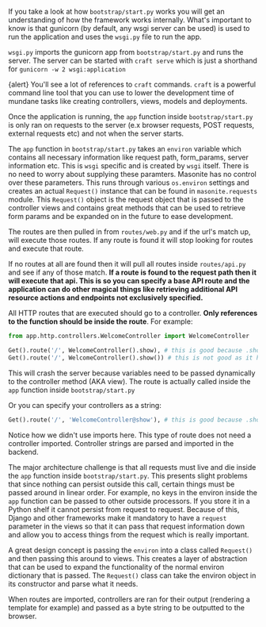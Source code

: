 If you take a look at how `bootstrap/start.py` works you will get an understanding of how the framework works internally. What's important to know is that gunicorn (by default, any wsgi server can be used) is used to run the application and uses the `wsgi.py` file to run the app.

`wsgi.py` imports the gunicorn app from `bootstrap/start.py` and runs the server. The server can be started with `craft serve` which is just a shorthand for `gunicorn -w 2 wsgi:application`

{alert} You'll see a lot of references to `craft` commands. `craft` is a powerful command line tool that you can use to lower the development time of mundane tasks like creating controllers, views, models and deployments.

Once the application is running, the `app` function inside `bootstrap/start.py` is only ran on requests to the server (e.x browser requests, POST requests, external requests etc) and not when the server starts.

The `app` function in `bootstrap/start.py` takes an `environ` variable which contains all necessary information like request path, form_params, server information etc. This is `wsgi` specific and is created by `wsgi` itself. There is no need to worry about supplying these paramters. Masonite has no control over these parameters. This runs through various `os.environ` settings and creates an actual `Request()` instance that can be found in `masonite.requests` module. This `Request()` object is the request object that is passed to the controller views and contains great methods that can be used to retrieve form params and be expanded on in the future to ease development.

The routes are then pulled in from `routes/web.py` and if the url's match up, will execute those routes. If any route is found it will stop looking for routes and execute that route. 

If no routes at all are found then it will pull all routes inside `routes/api.py` and see if any of those match. **If a route is found to the request path then it will execute that api. This is so you can specify a base API route and the application can do other magical things like retrieving additional API resource actions and endpoints not exclusively specified.**

All HTTP routes that are executed should go to a controller. **Only references to the function should be inside the route**. For example:

```python
from app.http.controllers.WelcomeController import WelcomeController

Get().route('/', WelcomeController().show), # this is good because .show is a reference to the controller method and not called.
Get().route('/', WelcomeController().show()) # this is not good as it has called the route and will actually crash the server
```

This will crash the server because variables need to be passed dynamically to the controller method (AKA view). The route is actually called inside the `app` function inside `bootstrap/start.py`

Or you can specify your controllers as a string:

```python
Get().route('/', 'WelcomeController@show'), # this is good because .show is a reference to the controller 
```

Notice how we didn't use imports here. This type of route does not need a controller imported. Controller strings are parsed and imported in the backend.

The major architecture challenge is that all requests must live and die inside the `app` function inside `bootstrap/start.py`. This presents slight problems that since nothing can persist outside this call, certain things must be passed around in linear order. For example, no keys in the environ inside the `app` function can be passed to other outside processors. If you store it in a Python shelf it cannot persist from request to request. Because of this, Django and other frameworks make it mandatory to have a `request` parameter in the views so that it can pass that request information down and allow you to access things from the request which is really important.

A great design concept is passing the `environ` into a class called `Request()` and then passing this around to views. This creates a layer of abstraction that can be used to expand the functionality of the normal environ dictionary that is passed. The `Request()` class can take the environ object in its constructor and parse what it needs.

When routes are imported, controllers are ran for their output (rendering a template for example) and passed as a byte string to be outputted to the browser.